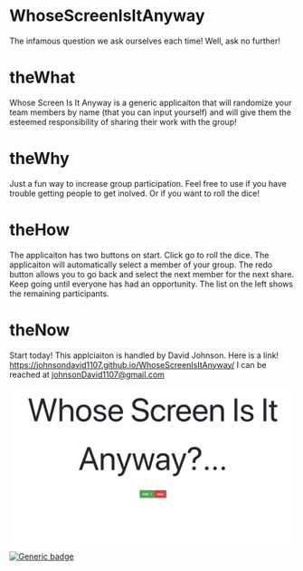# WhoseScreenIsItAnyway

The infamous question we ask ourselves each time!  Well, ask no further!

# theWhat



Whose Screen Is It Anyway is a generic applicaiton that will randomize your team members by name (that you can input yourself) and will give them the esteemed responsibility of sharing their work with the group!


# theWhy

Just a fun way to increase group participation.  Feel free to use if you have trouble getting people to get inolved.  Or if you want to roll the dice! 

# theHow
The applicaiton has two buttons on start.  Click go to roll the dice.  The applicaiton will automatically select a member of your group.  The redo button allows you to go back and select the next member for the next share.  Keep going until everyone has had an opportunity.  The list on the left shows the remaining participants.  

# theNow

Start today!  This applciaiton is handled by David Johnson.  Here is a link!   https://johnsondavid1107.github.io/WhoseScreenIsItAnyway/
I can be reached at johnsonDavid1107@gmail.com

<img src="Assets/screen.png"
alt="Screen app picture">


 [![Generic badge](https://img.shields.io/badge/<SUBJECT>-<STATUS>-<COLOR>.svg)](https://shields.io/)
